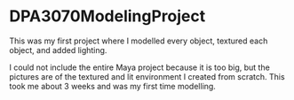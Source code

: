 # DPA3070ModelingProject
This was my first project where I modelled every object, textured each object, and added lighting.

I could not include the entire Maya project because it is too big, but the pictures are of the textured and lit environment I created from scratch. 
This took me about 3 weeks and was my first time modelling.

